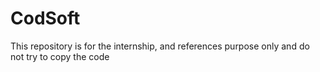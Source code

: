 # CodSoft

This repository is for the internship, and references purpose only and do not try to copy the code
